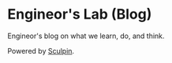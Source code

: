Engineor's Lab (Blog)
=====================

Engineor's blog on what we learn, do, and think.

Powered by [Sculpin](http://sculpin.io).

